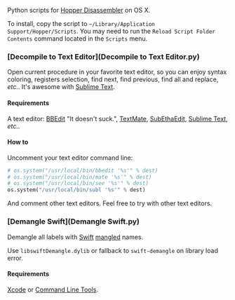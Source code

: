 
Python scripts for [Hopper Disassembler](http://hopperapp.com/) on OS X.

To install, copy the script to `~/Library/Application Support/Hopper/Scripts`. You may need to run the `Reload Script Folder Contents` command located in the `Scripts` menu.


### [Decompile to Text Editor](Decompile to Text Editor.py)

Open current procedure in your favorite text editor, so you can enjoy syntax coloring, registers selection, find next, find previous, find all and replace, _etc._. It's awesome with [Sublime Text](https://www.sublimetext.com/).


#### Requirements

A text editor: [BBEdit](http://www.barebones.com/products/bbedit/) "It doesn't suck.", [TextMate](https://macromates.com/), [SubEthaEdit](https://www.codingmonkeys.de/subethaedit/), [Sublime Text](https://www.sublimetext.com/), _etc._.


#### How to

Uncomment your text editor command line:

```python
# os.system("/usr/local/bin/bbedit '%s'" % dest)
# os.system("/usr/local/bin/mate '%s'" % dest)
# os.system("/usr/local/bin/see '%s'" % dest)
os.system("/usr/local/bin/subl '%s'" % dest)
```

And comment other text editors. Feel free to try with other text editors.



### [Demangle Swift](Demangle Swift.py)

Demangle all labels with [Swift](https://swift.org/) [mangled](https://mikeash.com/pyblog/friday-qa-2014-08-15-swift-name-mangling.html) names.

Use `libswiftDemangle.dylib` or fallback to `swift-demangle` on library load error.


#### Requirements

[Xcode](https://developer.apple.com/xcode/) or [Command Line Tools](https://developer.apple.com/downloads/).

